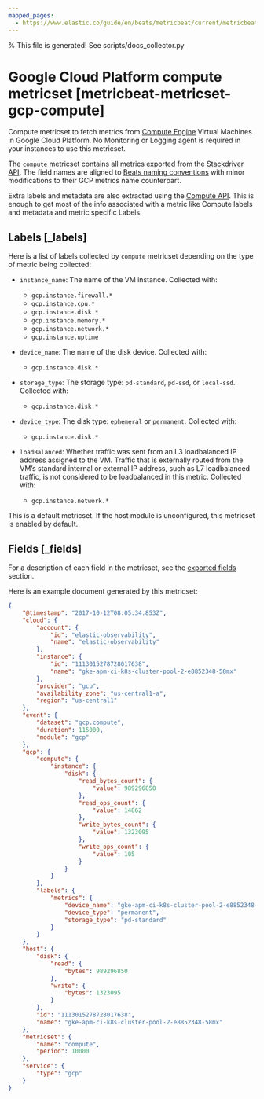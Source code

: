 ```yaml
---
mapped_pages:
  - https://www.elastic.co/guide/en/beats/metricbeat/current/metricbeat-metricset-gcp-compute.html
---
```


% This file is generated! See scripts/docs_collector.py

# Google Cloud Platform compute metricset [metricbeat-metricset-gcp-compute]

Compute metricset to fetch metrics from [Compute Engine](https://cloud.google.com/compute/) Virtual Machines in Google Cloud Platform. No Monitoring or Logging agent is required in your instances to use this metricset.

The `compute` metricset contains all metrics exported from the [Stackdriver API](https://cloud.google.com/monitoring/api/metrics_gcp#gcp-compute). The field names are aligned to [Beats naming conventions](/extend/event-conventions.md) with minor modifications to their GCP metrics name counterpart.

Extra labels and metadata are also extracted using the [Compute API](https://cloud.google.com/compute/docs/reference/rest/v1/instances/get). This is enough to get most of the info associated with a metric like Compute labels and metadata and metric specific Labels.


## Labels [_labels]

Here is a list of labels collected by `compute` metricset depending on the type of metric being collected:

* `instance_name`: The name of the VM instance. Collected with:

    * `gcp.instance.firewall.*`
    * `gcp.instance.cpu.*`
    * `gcp.instance.disk.*`
    * `gcp.instance.memory.*`
    * `gcp.instance.network.*`
    * `gcp.instance.uptime`

* `device_name`: The name of the disk device. Collected with:

    * `gcp.instance.disk.*`

* `storage_type`: The storage type: `pd-standard`, `pd-ssd`, or `local-ssd`. Collected with:

    * `gcp.instance.disk.*`

* `device_type`: The disk type: `ephemeral` or `permanent`. Collected with:

    * `gcp.instance.disk.*`

* `loadBalanced`: Whether traffic was sent from an L3 loadbalanced IP address assigned to the VM. Traffic that is externally routed from the VM’s standard internal or external IP address, such as L7 loadbalanced traffic, is not considered to be loadbalanced in this metric. Collected with:

    * `gcp.instance.network.*`

This is a default metricset. If the host module is unconfigured, this metricset is enabled by default.

## Fields [_fields]

For a description of each field in the metricset, see the [exported fields](/reference/metricbeat/exported-fields-gcp.md) section.

Here is an example document generated by this metricset:

```json
{
    "@timestamp": "2017-10-12T08:05:34.853Z",
    "cloud": {
        "account": {
            "id": "elastic-observability",
            "name": "elastic-observability"
        },
        "instance": {
            "id": "1113015278728017638",
            "name": "gke-apm-ci-k8s-cluster-pool-2-e8852348-58mx"
        },
        "provider": "gcp",
        "availability_zone": "us-central1-a",
        "region": "us-central1"
    },
    "event": {
        "dataset": "gcp.compute",
        "duration": 115000,
        "module": "gcp"
    },
    "gcp": {
        "compute": {
            "instance": {
                "disk": {
                    "read_bytes_count": {
                        "value": 989296850
                    },
                    "read_ops_count": {
                        "value": 14862
                    },
                    "write_bytes_count": {
                        "value": 1323095
                    },
                    "write_ops_count": {
                        "value": 105
                    }
                }
            }
        },
        "labels": {
            "metrics": {
                "device_name": "gke-apm-ci-k8s-cluster-pool-2-e8852348-58mx",
                "device_type": "permanent",
                "storage_type": "pd-standard"
            }
        }
    },
    "host": {
        "disk": {
            "read": {
                "bytes": 989296850
            },
            "write": {
                "bytes": 1323095
            }
        },
        "id": "1113015278728017638",
        "name": "gke-apm-ci-k8s-cluster-pool-2-e8852348-58mx"
    },
    "metricset": {
        "name": "compute",
        "period": 10000
    },
    "service": {
        "type": "gcp"
    }
}
```
